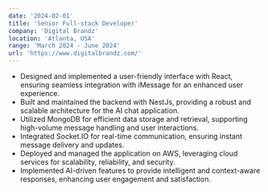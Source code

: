 ```yaml
---
date: '2024-02-01'
title: 'Senior Full-stack Developer'
company: 'Digital Brandz'
location: 'Atlanta, USA'
range: 'March 2024 - June 2024'
url: 'https://www.digitalbrandz.com/'
---
```


- Designed and implemented a user-friendly interface with React, ensuring seamless integration with iMessage for an enhanced user experience.
- Built and maintained the backend with NestJs, providing a robust and scalable architecture for the AI chat application.
- Utilized MongoDB for efficient data storage and retrieval, supporting high-volume message handling and user interactions.
- Integrated Socket.IO for real-time communication, ensuring instant message delivery and updates.
- Deployed and managed the application on AWS, leveraging cloud services for scalability, reliability, and security.
- Implemented AI-driven features to provide intelligent and context-aware responses, enhancing user engagement and satisfaction.
